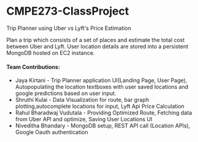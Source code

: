 # CMPE273-ClassProject
Trip Planner using Uber vs Lyft's Price Estimation

Plan a trip which consists of a set of places and estimate the total cost between Uber and Lyft.
User location details are stored into a persistent MongoDB hosted on EC2 instance.

#### Team Contributions:

* Jaya Kirtani - Trip Planner application UI(Landing Page, User Page), Autopopulating the location textboxes with user saved locations and google predictions based on user input. 
* Shruthi Kulai - Data Visualization for route, bar graph plotting,autocomplete locations for input, Lyft Api Price Calculation
* Rahul Bharadwaj Vudutala - Providing Optimized Route, Fetching data from Uber API and optimize, Saving User Locations UI
* Niveditha Bhandary - MongoDB setup, REST API call (Location APIs), Google Oauth authentication

